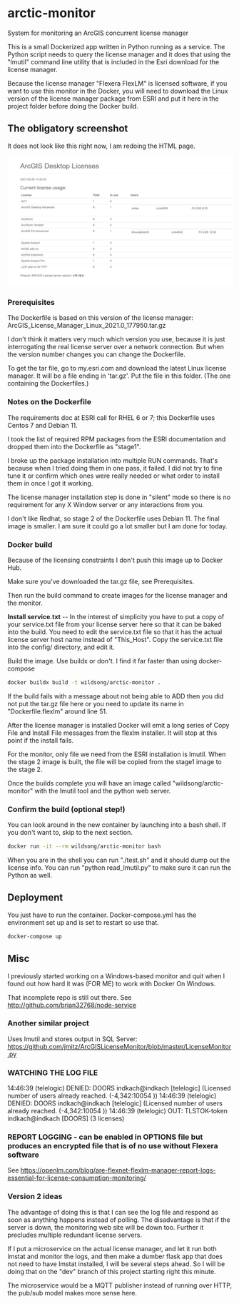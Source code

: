 # arctic-monitor

System for monitoring an ArcGIS concurrent license manager

This is a small Dockerized app written in Python running as a service.
The Python script needs to query the license manager and it does that
using the "lmutil" command line utility that is included in the
Esri download for the license manager.

Because the license manager "Flexera FlexLM" is licensed software, if
you want to use this monitor in the Docker, you will need to download
the Linux version of the license manager package from ESRI and put it
here in the project folder before doing the Docker build.

## The obligatory screenshot

It does not look like this right now, I am redoing the HTML page.

![Screenshot of monitor for ArcGIS Flexlm](screenshot.png?raw=true "What the web page looks like")

### Prerequisites

The Dockerfile is based on this version of the license manager:
ArcGIS_License_Manager_Linux_2021.0_177950.tar.gz

I don't think it matters very much which version you use, because it is
just interrogating the real license server over a network connection.
But when the version number changes you can change the Dockerfile.

To get the tar file, go to my.esri.com and download the latest Linux
license manager.  It will be a file ending in 'tar.gz'. Put the file
in this folder. (The one containing the Dockerfiles.)

### Notes on the Dockerfile

The requirements doc at ESRI call for RHEL 6 or 7;
this Dockerfile uses Centos 7 and Debian 11.

I took the list of required RPM packages from the ESRI documentation and
dropped them into the Dockerfile as "stage1".

I broke up the package installation into multiple RUN commands. That's
because when I tried doing them in one pass, it failed. I did not try
to fine tune it or confirm which ones were really needed or what order
to install them in once I got it working.

The license manager installation step is done in "silent" mode so
there is no requirement for any X Window server or any interactions
from you.

I don't like Redhat, so stage 2 of the Dockerfile uses Debian 11.
The final image is smaller. I am sure it could go a lot smaller but
I am done for today.

### Docker build

Because of the licensing constraints I don't push this image up to Docker Hub.

Make sure you've downloaded the tar.gz file, see Prerequisites.

Then run the build command to create images for the license manager and the monitor.

**Install service.txt** -- In the interest of simplicity you 
have to put a copy of your service.txt file
from your license server here so that it can be baked into the build. 
You need to edit the service.txt file so that it has the actual license server
host name instead of "This_Host".  Copy the service.txt file into the
config/ directory, and edit it.

Build the image. Use buildx or don't. I find it far faster than using docker-compose

```bash
docker buildx build -t wildsong/arctic-monitor .
```

If the build fails with a message about not being able to ADD then you
did not put the tar.gz file here or you need to update its name in
"Dockerfile.flexlm" around line 51.

After the license manager is installed Docker will emit a long series
of Copy File and Install File messages from the flexlm installer. It
will stop at this point if the install fails.

For the monitor, only file we need from the ESRI installation is lmutil.
When the stage 2 image is built, the file will be copied from the stage1 image to the stage 2.

Once the builds complete you will have an image 
called "wildsong/arctic-monitor" with the lmutil tool 
and the python web server.

### Confirm the build (optional step!)

You can look around in the new container by launching into a bash shell.
If you don't want to, skip to the next section.

```bash
docker run -it --rm wildsong/arctic-monitor bash
```

When you are in the shell you can run "./test.sh" and it should dump
out the license info. You can run "python read_lmutil.py" to make sure
it can run the Python as well.

## Deployment

You just have to run the container. Docker-compose.yml has the 
environment set up and is set to restart so use that.

```bash
docker-compose up
```

## Misc

I previously started working on a Windows-based monitor and quit when
I found out how hard it was (FOR ME) to work with Docker On Windows.

That incomplete repo is still out there. See
<http://github.com/brian32768/node-service>

### Another similar project

Uses lmutil and stores output in SQL Server:
<https://github.com/jmitz/ArcGISLicenseMonitor/blob/master/LicenseMonitor.py>

### WATCHING THE LOG FILE

14:46:39 (telelogic) DENIED: DOORS indkach@indkach  [telelogic]
(Licensed number of users already reached. (-4,342:10054 ))
14:46:39 (telelogic) DENIED: DOORS indkach@indkach  [telelogic]
(Licensed number of users already reached. (-4,342:10054 ))
14:46:39 (telelogic) OUT: TLSTOK-token indkach@indkach  [DOORS]
(3 licenses)

### REPORT LOGGING - can be enabled in OPTIONS file but produces an encrypted file that is of no use without Flexera software

See <https://openlm.com/blog/are-flexnet-flexlm-manager-report-logs-essential-for-license-consumption-monitoring/>

### Version 2 ideas

The advantage of doing this is that I can see the log file and respond as soon as anything happens instead of polling. 
The disadvantage is that if the server is down, the monitoring web site will be down too. Further it precludes multiple redundant license servers.

If I put a microservice on the actual license manager, and let it run both lmstat
and monitor the logs, and then make a dumber flask app that does not need to have
lmstat installed, I will be several steps ahead. So I will be doing that on the "dev"
branch of this project starting right this minute.

The microservice would be a MQTT publisher instead of running over HTTP,
the pub/sub model makes more sense here.
